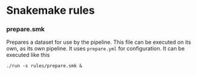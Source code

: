 # Snakemake rules

### prepare.smk
Prepares a dataset for use by the pipeline. This file can be executed on its own, as its own pipeline. It uses `prepare.yml` for configuration. It can be executed like this
```
./run -s rules/prepare.smk &
```
